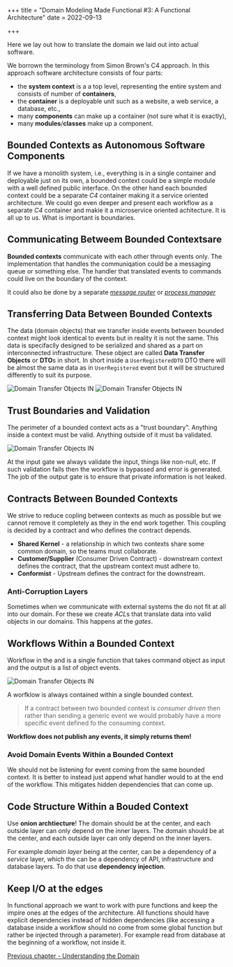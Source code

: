 +++
title = "Domain Modeling Made Functional #3: A Functional Architecture"
date = 2022-09-13

+++

Here we lay out how to translate the domain we laid out into actual software.

We borrown the terminology from Simon Brown's C4 approach. In this approach
software architecture consists of four parts:

- the **system context** is a a top level, representing the entire system and
consists of number of **containers**,
- the **container** is a deployable unit such as a website, a web service, a
database, etc.,
- many **components** can make up a container (not sure what it is exactly),
- many **modules**/**classes** make up a component.

## Bounded Contexts as Autonomous Software Components

If we have a monolith system, i.e., everything is in a single container
and deployable just on its own, a bounded context could be a simple module
with a well defined public interface. On the other hand each bounded context
could be a separate *C4* container making it a service oriented architecture.
We could go even deeper and present each workflow as a separate *C4* container
and makie it a microservice oriented achitecture. It is all up to us. What is
important is boundaries.

## Communicating Betweem Bounded Contextsare

**Bounded contexts** communicate with each other through events only. The
implementation that handles the communiqation could be a messaging queue or
something else. The handler  that translated events to commands could live on
the boundary of the context.

It could also be done by a separate
[*message router*](https://www.enterpriseintegrationpatterns.com/patterns/messaging/MessageRouter.html)
or [*process manager*](https://www.slideshare.net/BerndRuecker/long-running-processes-in-ddd)

## Transferring Data Between Bounded Contexts

The data (domain objects) that we transfer inside events between bounded
context might look identical to events but in reality it is not the same. This
data is specifaclly designed to be serialized and shared as a part on
interconnected infrastructure. These object are called  **Data Transfer
Objects** or **DTO**s in short. In short inside a `UserRegisteredDTO` DTO
there will be almost the same data as in `UserRegistered` event but it will
be structured differently to suit its purpose.

![Domain Transfer Objects IN](/DTO.png)
![Domain Transfer Objects IN](/DTO-OUT.png)

## Trust Boundaries and Validation

The perimeter of a bounded context acts as a "trust boundary". Anything inside
a context must be valid. Anything outside of it must ba validated.

![Domain Transfer Objects IN](/ddd-gates.png)

At the input gate we always validate the input, things like non-null, etc.
If such validation fails then the workflow is bypassed and error is generated.
The job of the output gate is to ensure that private information is not leaked.

## Contracts Between Bounded Contexts

We strive to reduce copling between contexts as much as possible but we cannot
remove it completely as they in the end work together. This coupling is
decided by a contract and who defines the contract depends.

- **Shared Kernel** - a relationship in which two contexts share some common domain,
so the teams must collaborate.
- **Customer/Supplier** (Consumer Driven Contract) - downstream context defines the
contract, that the upstream context must adhere to.
- **Conformist** - Upstream defines the contract for the downstream.

### Anti-Corruption Layers

Sometimes when we communicate with external systems the do not fit at all
into our domain. For these we create *ACL*s that translate data into valid
objects in our domains. This happens at the *gates*.

## Workflows Within a Bounded Context

Workflow in the and is a single function that takes command object
as input and the output is a list of object events.

![Domain Transfer Objects IN](/ddd-workflows.png)

A worfklow is always contained within a single bounded context.

> If a contract between two bounded context is *consumer driven* then rather
than sending a generic event we would probably have a more specific event
defined fo the consuming context.

**Workflow does not publish any events, it simply returns them!**

### Avoid Domain Events Within a Bounded Context

We should not be listening for event coming from the same bounded context.
It is better to instead just append what handler would to at the end of the
workflow. This mitigates hidden dependencies that can come up.

## Code Structure Within a Bouded Context

Use **onion archtiecture**! The domain should be at the center, and each
outside layer can only depend on the inner layers. The domain should be at the
center, and each outside layer can only depend on the inner layers.

For example *domain layer* being at the center, can be a dependency of a
*service* layer, which the can be a dependency of API, infrastructure and
database layers. To do that use **dependency injection**.

## Keep I/O at the edges

In functional approach we want to work with pure functions and keep the impire
ones at the edges of the architecture. All functions should have
explicit dependencies instead of hidden dependencies (like accessing
a database inside a workflow should no come from some global function but
rather be injected through a parameter). For example read from database
at the beginning of a workflow, not inside it.

[Previous chapter - Understanding the Domain](/posts/post-2022-09-12-domain-modeling-made-functional-2)
